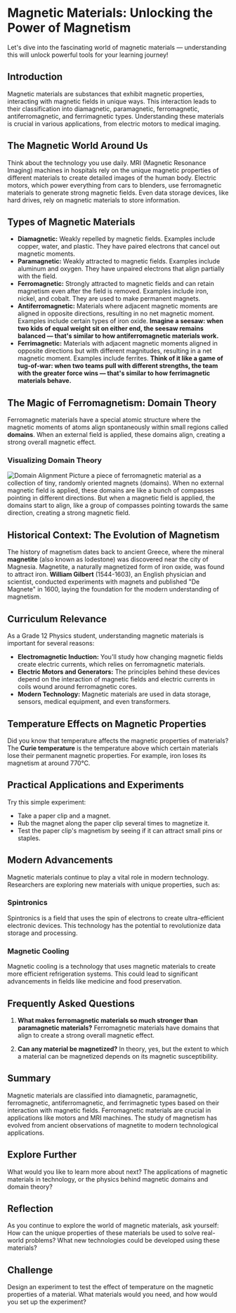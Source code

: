 # Magnetic Materials: Unlocking the Power of Magnetism
Let's dive into the fascinating world of magnetic materials — understanding this will unlock powerful tools for your learning journey!

## Introduction
Magnetic materials are substances that exhibit magnetic properties, interacting with magnetic fields in unique ways. This interaction leads to their classification into diamagnetic, paramagnetic, ferromagnetic, antiferromagnetic, and ferrimagnetic types. Understanding these materials is crucial in various applications, from electric motors to medical imaging.

## The Magnetic World Around Us
Think about the technology you use daily. MRI (Magnetic Resonance Imaging) machines in hospitals rely on the unique magnetic properties of different materials to create detailed images of the human body. Electric motors, which power everything from cars to blenders, use ferromagnetic materials to generate strong magnetic fields. Even data storage devices, like hard drives, rely on magnetic materials to store information.

## Types of Magnetic Materials
* **Diamagnetic:** Weakly repelled by magnetic fields. Examples include copper, water, and plastic. They have paired electrons that cancel out magnetic moments. 
* **Paramagnetic:** Weakly attracted to magnetic fields. Examples include aluminum and oxygen. They have unpaired electrons that align partially with the field.
* **Ferromagnetic:** Strongly attracted to magnetic fields and can retain magnetism even after the field is removed. Examples include iron, nickel, and cobalt. They are used to make permanent magnets.
* **Antiferromagnetic:** Materials where adjacent magnetic moments are aligned in opposite directions, resulting in no net magnetic moment. Examples include certain types of iron oxide. **Imagine a seesaw: when two kids of equal weight sit on either end, the seesaw remains balanced — that's similar to how antiferromagnetic materials work.**
* **Ferrimagnetic:** Materials with adjacent magnetic moments aligned in opposite directions but with different magnitudes, resulting in a net magnetic moment. Examples include ferrites. **Think of it like a game of tug-of-war: when two teams pull with different strengths, the team with the greater force wins — that's similar to how ferrimagnetic materials behave.**

## The Magic of Ferromagnetism: Domain Theory
Ferromagnetic materials have a special atomic structure where the magnetic moments of atoms align spontaneously within small regions called **domains**. When an external field is applied, these domains align, creating a strong overall magnetic effect. 

### Visualizing Domain Theory
![Domain Alignment](https://example.com/domain-alignment.png "Domains aligning in a ferromagnetic material")
Picture a piece of ferromagnetic material as a collection of tiny, randomly oriented magnets (domains). When no external magnetic field is applied, these domains are like a bunch of compasses pointing in different directions. But when a magnetic field is applied, the domains start to align, like a group of compasses pointing towards the same direction, creating a strong magnetic field.

## Historical Context: The Evolution of Magnetism
The history of magnetism dates back to ancient Greece, where the mineral **magnetite** (also known as lodestone) was discovered near the city of Magnesia. Magnetite, a naturally magnetized form of iron oxide, was found to attract iron. **William Gilbert** (1544-1603), an English physician and scientist, conducted experiments with magnets and published "De Magnete" in 1600, laying the foundation for the modern understanding of magnetism.

## Curriculum Relevance
As a Grade 12 Physics student, understanding magnetic materials is important for several reasons:

* **Electromagnetic Induction:** You'll study how changing magnetic fields create electric currents, which relies on ferromagnetic materials.
* **Electric Motors and Generators:** The principles behind these devices depend on the interaction of magnetic fields and electric currents in coils wound around ferromagnetic cores.
* **Modern Technology:** Magnetic materials are used in data storage, sensors, medical equipment, and even transformers.

## Temperature Effects on Magnetic Properties
Did you know that temperature affects the magnetic properties of materials? The **Curie temperature** is the temperature above which certain materials lose their permanent magnetic properties. For example, iron loses its magnetism at around 770°C. 

## Practical Applications and Experiments
Try this simple experiment: 
* Take a paper clip and a magnet.
* Rub the magnet along the paper clip several times to magnetize it.
* Test the paper clip's magnetism by seeing if it can attract small pins or staples.

## Modern Advancements
Magnetic materials continue to play a vital role in modern technology. Researchers are exploring new materials with unique properties, such as:

### Spintronics
Spintronics is a field that uses the spin of electrons to create ultra-efficient electronic devices. This technology has the potential to revolutionize data storage and processing.

### Magnetic Cooling
Magnetic cooling is a technology that uses magnetic materials to create more efficient refrigeration systems. This could lead to significant advancements in fields like medicine and food preservation.

## Frequently Asked Questions
1. **What makes ferromagnetic materials so much stronger than paramagnetic materials?** 
Ferromagnetic materials have domains that align to create a strong overall magnetic effect.

2. **Can any material be magnetized?** 
In theory, yes, but the extent to which a material can be magnetized depends on its magnetic susceptibility.

## Summary
Magnetic materials are classified into diamagnetic, paramagnetic, ferromagnetic, antiferromagnetic, and ferrimagnetic types based on their interaction with magnetic fields. Ferromagnetic materials are crucial in applications like motors and MRI machines. The study of magnetism has evolved from ancient observations of magnetite to modern technological applications.

## Explore Further
What would you like to learn more about next? The applications of magnetic materials in technology, or the physics behind magnetic domains and domain theory? 

## Reflection
As you continue to explore the world of magnetic materials, ask yourself: How can the unique properties of these materials be used to solve real-world problems? What new technologies could be developed using these materials? 

## Challenge
Design an experiment to test the effect of temperature on the magnetic properties of a material. What materials would you need, and how would you set up the experiment?